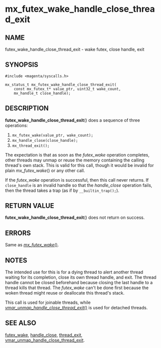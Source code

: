 # mx_futex_wake_handle_close_thread_exit

## NAME

futex_wake_handle_close_thread_exit - wake futex, close handle, exit

## SYNOPSIS

```
#include <magenta/syscalls.h>

mx_status_t mx_futex_wake_handle_close_thread_exit(
    const mx_futex_t* value_ptr, uint32_t wake_count,
    mx_handle_t close_handle);
```

## DESCRIPTION

**futex_wake_handle_close_thread_exit**() does a sequence of three operations:
1. `mx_futex_wake(value_ptr, wake_count);`
2. `mx_handle_close(close_handle);`
3. `mx_thread_exit();`

The expectation is that as soon as the *futex_wake* operation completes,
other threads may unmap or reuse the memory containing the calling
thread's own stack.  This is valid for this call, though it would be
invalid for plain *mx_futex_wake*() or any other call.

If the *futex_wake* operation is successful, then this call never returns.
If `close_handle` is an invalid handle so that the *handle_close* operation
fails, then the thread takes a trap (as if by `__builtin_trap();`).

## RETURN VALUE

**futex_wake_handle_close_thread_exit**() does not return on success.

## ERRORS

Same as [*mx_futex_wake*()](futex_wake.md).

## NOTES

The intended use for this is for a dying thread to alert another thread
waiting for its completion, close its own thread handle, and exit.
The thread handle cannot be closed beforehand because closing the last
handle to a thread kills that thread.  The *futex_wake* can't be done
first because the woken thread might reuse or deallocate this thread's
stack.

This call is used for joinable threads, while
[*vmar_unmap_handle_close_thread_exit*()](vmar_unmap_handle_close_thread_exit.md)
is used for detached threads.

## SEE ALSO

[futex_wake](futex_wake.md),
[handle_close](handle_close.md),
[thread_exit](thread_exit.md),
[vmar_unmap_handle_close_thread_exit](vmar_unmap_handle_close_thread_exit.md).

